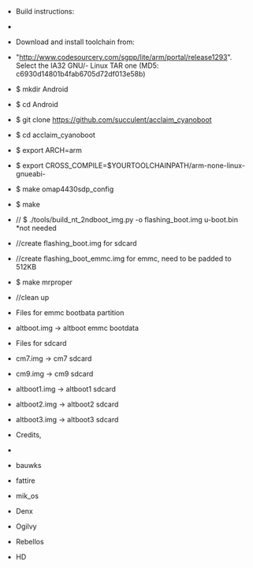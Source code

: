 - Build instructions:
- 
- Download and install toolchain from:
- "http://www.codesourcery.com/sgpp/lite/arm/portal/release1293". Select the IA32 GNU/- Linux TAR one (MD5: c6930d14801b4fab6705d72df013e58b)

- $ mkdir Android
- $ cd Android
- $ git clone https://github.com/succulent/acclaim_cyanoboot
- $ cd acclaim_cyanoboot
- $ export ARCH=arm
- $ export CROSS_COMPILE=$YOURTOOLCHAINPATH/arm-none-linux-gnueabi-
- $ make omap4430sdp_config
- $ make
- // $ ./tools/build_nt_2ndboot_img.py -o flashing_boot.img u-boot.bin *not needed
- //create flashing_boot.img for sdcard
- //create flashing_boot_emmc.img for emmc, need to be padded to 512KB
- $ make mrproper
- //clean up

- Files for emmc bootbata partition
- altboot.img   -> altboot emmc bootdata

- Files for sdcard
- cm7.img       -> cm7 sdcard
- cm9.img       -> cm9 sdcard
- altboot1.img  -> altboot1 sdcard
- altboot2.img  -> altboot2 sdcard
- altboot3.img  -> altboot3 sdcard

- Credits,
-
- bauwks
- fattire 
- mik_os
- Denx
- Ogilvy
- Rebellos
- HD
